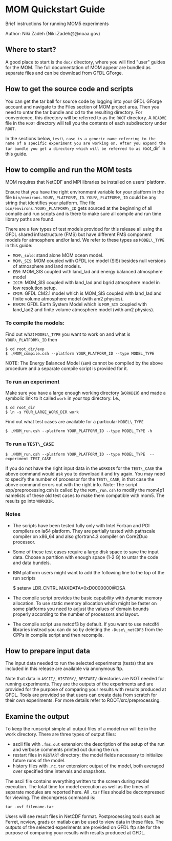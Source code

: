 # MOM Quickstart Guide

Brief instructions for running MOM5 experiments
   
Author: Niki Zadeh (Niki.Zadeh@@noaa.gov)
   

##  Where to start?
   
A good place to start is the `doc/` directory, where you will find  "user" guides for the MOM.
The full documentation of MOM appear are bundled as separate files and can be download from GFDL GForge. 
   
## How to get the source code and scripts
   
You can get the tar ball for source code by logging into your GFDL GForge account and navigate to the Files section of MOM project area. Then you need to untar the tar bundle and cd to the resulting directory. For convenience, this directory will be referred to as the `ROOT` directory. A `README` file in the `ROOT` directory will tell you the contents of each subdirectory under `ROOT`.
   
In the sections below, `test\_case is a generic name referring to the name of a specific experiment you are working on. After you expand the tar bundle you get a directory which will be referred to as `root\_dir` in this guide.
   
## How to compile and run the MOM tests
   
MOM requires that NetCDF and MPI libraries be installed on users' platform.
    
Ensure that you have the right environment variable for your platform in the file `bin/environs.YOUR\_PLATFORM\_ID`. `YOUR\_PLATFORM\_ID` could be any string that identifies your platform. The file `bin/environs.YOUR\_PLATFORM\_ID` gets sourced at the beginning of all compile and run scripts and is there to make sure all compile and run time library paths are found.
    
There are a few types of test models provided for this release  all using the GFDL shared infrastructure (FMS) but have different FMS component models for atmosphere and/or land. 
We refer to these types as `MODEL\_TYPE` in this guide: 
     
       
* `MOM\_solo`: stand alone MOM ocean model.
* `MOM\_SIS`: MOM coupled with GFDL ice model (SIS) besides null versions of atmosphere and land models.
* `EBM`: MOM\_SIS coupled with land_lad and energy balanced atmosphere model 
* `ICCM`: MOM\_SIS coupled with land_lad and bgrid atmosphere model in low resolution setup.  
* `CM2M`: GFDL CM2.1 model which is MOM_SIS coupled with land_lad and finite volume atmosphere model (with am2 physics).
* `ESM2M`: GFDL Earth System Model which is `MOM_SIS` coupled with land_lad2 and finite volume atmosphere model (with am2 physics).
      
### To compile the models:
      
Find out what `MODEL\_TYPE` you want to work on and what is `YOUR\_PLATFORM\_ID` then
        
    $ cd root_dir/exp    
    $ ./MOM_compile.csh --platform YOUR_PLATFORM_ID --type MODEL_TYPE
      
NOTE: The Energy Balanced Model (`EBM`) cannot be compiled by the above procedure and a separate compile script is provided for it. 

### To run an experiment

Make sure you have a large enough working directory (`WORKDIR`) and made a symbolic link to it called `work` in your top directory. I.e.,    

    $ cd root_dir
    $ ln -s YOUR_LARGE_WORK_DIR work
            
Find out what test cases are available for a particular `MODEL\_TYPE`

    $ ./MOM_run.csh --platform YOUR_PLATFORM_ID --type MODEL_TYPE -h      

### To run a `TEST\_CASE`
                
    $ ./MOM_run.csh --platform YOUR_PLATFORM_ID --type MODEL_TYPE  --experiment TEST_CASE

If you do not have the right input data in the `WORKDIR` for the `TEST\_CASE` the above command would ask you to download it and try again. You may need to specify the number of processor for the `TEST\_CASE`, in that case the above command errors out with the right info. Note: The script exp/preprocessing.csh is called by the `MOM\_run.csh` to modify the mom4p1 namelists of these old test cases to make them compatible with mom5. The results go into `WORKDIR`.

### Notes

* The scripts have been tested fully only with Intel Fortran and PGI compilers on ia64 platform. They are partially tested  with pathscale compiler on x86\_64 and also gfortran4.3 compiler on Core2Duo processor. 
* Some of these test cases  require a large disk space to save the input data. Choose a partition with enough space (1-2 G) to untar the code and data bundels.
* IBM platform users might want to add the following line to the top of the run scripts 


   $ setenv LDR_CNTRL MAXDATA=0xD0000000@DSA 


* The compile script provides the basic capability with dynamic memory allocation. To use static memory allocation which might be faster on some platforms  you need to adjust the values of domain bounds properly according to the number of processors and layout. 
* The compile script use netcdf3 by default. If you want to use netcdf4 libraries instead you can do so by deleting the `-Duse\_netCDF3` from the CPPs in compile script and then recompile.   

## How to prepare input data
   
The input data needed to run the selected experiments (tests) that are included in this release are available via anonymous ftp.
   
Note that data in `ASCII/`, `HISTORY/`, `RESTART/` directories are NOT needed for running experiments. They are the outputs of the experiments and are provided for the purpose of comparing your results with results produced at GFDL. Tools are provided so that users can create data from scratch for their own experiments. For more details refer to ROOT/src/preprocessing.
      

## Examine the output
   
To keep the runscript simple all output files of a model run will be in the work directory. There are three types of output files:
     
* ascii file with `.fms.out` extension: the description of the setup of the run and verbose comments printed out during the run.
* restart files in `RESTART` directory: the model fields necessary to initialize future runs of the model.
* history files with `.nc.tar` extension: output of the model, both averaged over specified time intervals and snapshots.
   
The ascii file contains everything written to the screen during model execution. The total time for model execution as well as the times of separate modules are reported here. All `.tar` files should be decompressed for viewing. The decompress command is:
     
    tar -xvf filename.tar
     
Users will see result files in NetCDF format. Postprocessing tools such as Ferret, ncview, grads or matlab can be used to view data in these files.
The outputs of the selected experiments are provided on GFDL ftp site for the purpose of comparing your results with results produced at GFDL.
